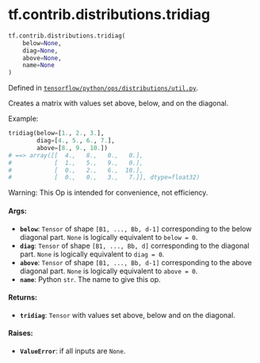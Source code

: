 <div itemscope itemtype="http://developers.google.com/ReferenceObject">
<meta itemprop="name" content="tf.contrib.distributions.tridiag" />
<meta itemprop="path" content="Stable" />
</div>

# tf.contrib.distributions.tridiag

``` python
tf.contrib.distributions.tridiag(
    below=None,
    diag=None,
    above=None,
    name=None
)
```



Defined in [`tensorflow/python/ops/distributions/util.py`](https://www.tensorflow.org/code/tensorflow/python/ops/distributions/util.py).

Creates a matrix with values set above, below, and on the diagonal.

Example:

```python
tridiag(below=[1., 2., 3.],
        diag=[4., 5., 6., 7.],
        above=[8., 9., 10.])
# ==> array([[  4.,   8.,   0.,   0.],
#            [  1.,   5.,   9.,   0.],
#            [  0.,   2.,   6.,  10.],
#            [  0.,   0.,   3.,   7.]], dtype=float32)
```

Warning: This Op is intended for convenience, not efficiency.

#### Args:

* <b>`below`</b>: `Tensor` of shape `[B1, ..., Bb, d-1]` corresponding to the below
    diagonal part. `None` is logically equivalent to `below = 0`.
* <b>`diag`</b>: `Tensor` of shape `[B1, ..., Bb, d]` corresponding to the diagonal
    part.  `None` is logically equivalent to `diag = 0`.
* <b>`above`</b>: `Tensor` of shape `[B1, ..., Bb, d-1]` corresponding to the above
    diagonal part.  `None` is logically equivalent to `above = 0`.
* <b>`name`</b>: Python `str`. The name to give this op.


#### Returns:

* <b>`tridiag`</b>: `Tensor` with values set above, below and on the diagonal.


#### Raises:

* <b>`ValueError`</b>: if all inputs are `None`.